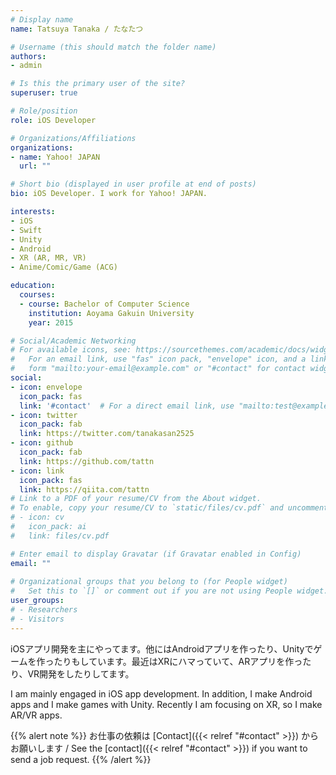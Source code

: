 ```yaml
---
# Display name
name: Tatsuya Tanaka / たなたつ

# Username (this should match the folder name)
authors:
- admin

# Is this the primary user of the site?
superuser: true

# Role/position
role: iOS Developer

# Organizations/Affiliations
organizations:
- name: Yahoo! JAPAN
  url: ""

# Short bio (displayed in user profile at end of posts)
bio: iOS Developer. I work for Yahoo! JAPAN.

interests:
- iOS
- Swift
- Unity
- Android
- XR (AR, MR, VR)
- Anime/Comic/Game (ACG)

education:
  courses:
  - course: Bachelor of Computer Science
    institution: Aoyama Gakuin University
    year: 2015

# Social/Academic Networking
# For available icons, see: https://sourcethemes.com/academic/docs/widgets/#icons
#   For an email link, use "fas" icon pack, "envelope" icon, and a link in the
#   form "mailto:your-email@example.com" or "#contact" for contact widget.
social:
- icon: envelope
  icon_pack: fas
  link: '#contact'  # For a direct email link, use "mailto:test@example.org".
- icon: twitter
  icon_pack: fab
  link: https://twitter.com/tanakasan2525
- icon: github
  icon_pack: fab
  link: https://github.com/tattn
- icon: link
  icon_pack: fas
  link: https://qiita.com/tattn
# Link to a PDF of your resume/CV from the About widget.
# To enable, copy your resume/CV to `static/files/cv.pdf` and uncomment the lines below.  
# - icon: cv
#   icon_pack: ai
#   link: files/cv.pdf

# Enter email to display Gravatar (if Gravatar enabled in Config)
email: ""
  
# Organizational groups that you belong to (for People widget)
#   Set this to `[]` or comment out if you are not using People widget.  
user_groups:
# - Researchers
# - Visitors
---
```


iOSアプリ開発を主にやってます。他にはAndroidアプリを作ったり、Unityでゲームを作ったりもしています。最近はXRにハマっていて、ARアプリを作ったり、VR開発をしたりしてます。

I am mainly engaged in iOS app development. In addition, I make Android apps and I make games with Unity. Recently I am focusing on XR, so I make AR/VR apps.

{{% alert note %}}
お仕事の依頼は [Contact]({{< relref "#contact" >}}) からお願いします / See the [contact]({{< relref "#contact" >}}) if you want to send a job request.
{{% /alert %}}
